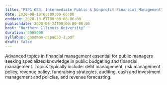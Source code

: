 ```yaml
---
title: "PSPA 653: Intermediate Public & Nonprofit Financial Management"
date: 2020-08-19T00:00:00-06:00
enddate: 2020-10-07T00:00:00-06:00
publishdate: 2020-06-24T00:00:00-06:00
host: "Northern Illinois University"
duration: 4665600
syllabus: goodman-pspa653-1.pdf
draft: false
---
```


Advanced topics in financial management essential for public managers seeking specialized knowledge in public budgeting and financial management. Topics typically include: debt management, risk management policy, revenue policy, fundraising strategies, auditing, cash and investment management and policies, and revenue forecasting.

